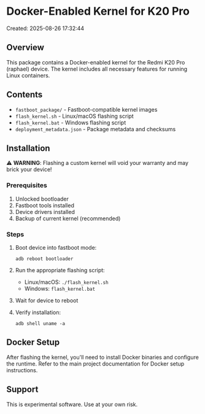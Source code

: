 # Docker-Enabled Kernel for K20 Pro

Created: 2025-08-26 17:32:44

## Overview

This package contains a Docker-enabled kernel for the Redmi K20 Pro (raphael) device.
The kernel includes all necessary features for running Linux containers.

## Contents

- `fastboot_package/` - Fastboot-compatible kernel images
- `flash_kernel.sh` - Linux/macOS flashing script
- `flash_kernel.bat` - Windows flashing script
- `deployment_metadata.json` - Package metadata and checksums

## Installation

⚠️ **WARNING**: Flashing a custom kernel will void your warranty and may brick your device!

### Prerequisites

1. Unlocked bootloader
2. Fastboot tools installed
3. Device drivers installed
4. Backup of current kernel (recommended)

### Steps

1. Boot device into fastboot mode:
   ```
   adb reboot bootloader
   ```

2. Run the appropriate flashing script:
   - Linux/macOS: `./flash_kernel.sh`
   - Windows: `flash_kernel.bat`

3. Wait for device to reboot

4. Verify installation:
   ```
   adb shell uname -a
   ```

## Docker Setup

After flashing the kernel, you'll need to install Docker binaries and configure the runtime.
Refer to the main project documentation for Docker setup instructions.

## Support

This is experimental software. Use at your own risk.
